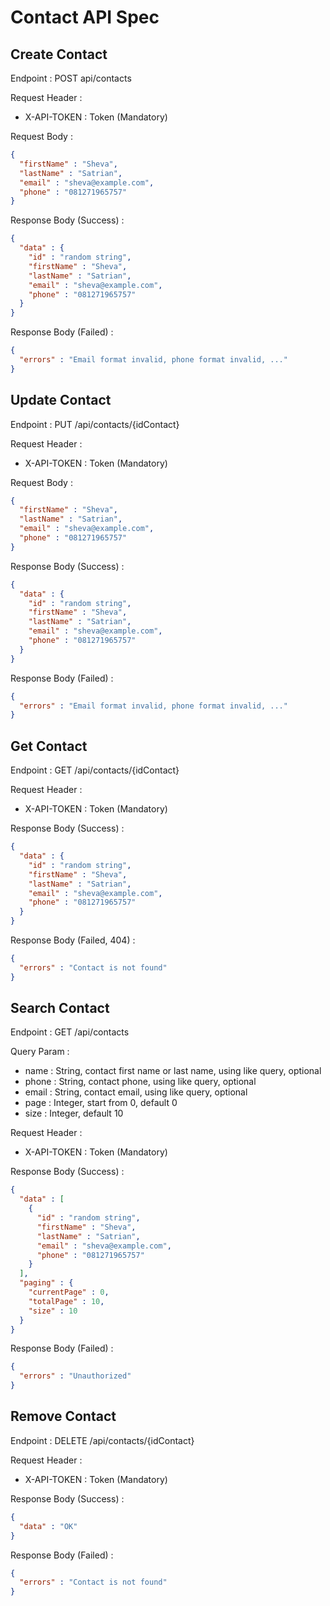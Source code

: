 # Contact API Spec

## Create Contact

Endpoint : POST api/contacts

Request Header :

- X-API-TOKEN : Token (Mandatory)

Request Body :

```json
{
  "firstName" : "Sheva",
  "lastName" : "Satrian",
  "email" : "sheva@example.com",
  "phone" : "081271965757"
}
```

Response Body (Success) :

```json
{
  "data" : {
    "id" : "random string",
    "firstName" : "Sheva",
    "lastName" : "Satrian",
    "email" : "sheva@example.com",
    "phone" : "081271965757"
  }
}
```

Response Body (Failed) :

```json
{
  "errors" : "Email format invalid, phone format invalid, ..."
}
```

## Update Contact

Endpoint : PUT /api/contacts/{idContact}

Request Header :

- X-API-TOKEN : Token (Mandatory)

Request Body :

```json
{
  "firstName" : "Sheva",
  "lastName" : "Satrian",
  "email" : "sheva@example.com",
  "phone" : "081271965757"
}
```

Response Body (Success) :

```json
{
  "data" : {
    "id" : "random string",
    "firstName" : "Sheva",
    "lastName" : "Satrian",
    "email" : "sheva@example.com",
    "phone" : "081271965757"
  }
}
```

Response Body (Failed) :

```json
{
  "errors" : "Email format invalid, phone format invalid, ..."
}
```

## Get Contact

Endpoint : GET /api/contacts/{idContact}

Request Header :

- X-API-TOKEN : Token (Mandatory)

Response Body (Success) :

```json
{
  "data" : {
    "id" : "random string",
    "firstName" : "Sheva",
    "lastName" : "Satrian",
    "email" : "sheva@example.com",
    "phone" : "081271965757"
  }
}
```

Response Body (Failed, 404) :

```json
{
  "errors" : "Contact is not found"
}
```

## Search Contact

Endpoint : GET /api/contacts

Query Param :

- name : String, contact first name or last name, using like query, optional
- phone : String, contact phone, using like query, optional
- email : String, contact email, using like query, optional
- page : Integer, start from 0, default 0
- size : Integer, default 10

Request Header :

- X-API-TOKEN : Token (Mandatory)

Response Body (Success) :

```json
{
  "data" : [
    {
      "id" : "random string",
      "firstName" : "Sheva",
      "lastName" : "Satrian",
      "email" : "sheva@example.com",
      "phone" : "081271965757"
    }
  ],
  "paging" : {
    "currentPage" : 0,
    "totalPage" : 10,
    "size" : 10
  }
}
```

Response Body (Failed) :

```json
{
  "errors" : "Unauthorized"
}
```

## Remove Contact

Endpoint : DELETE /api/contacts/{idContact}

Request Header :

- X-API-TOKEN : Token (Mandatory)

Response Body (Success) :

```json
{
  "data" : "OK"
}
```

Response Body (Failed) :

```json
{
  "errors" : "Contact is not found"
}
```